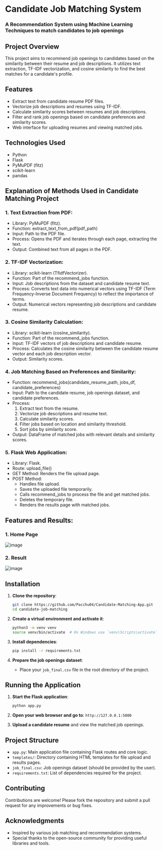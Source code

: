  # Candidate Job Matching System
 ### A Recommendation System using Machine Learning Techniques to match candidates to job openings

## Project Overview

This project aims to recommend job openings to candidates based on the similarity between their resume and job descriptions. It utilizes text extraction, TF-IDF vectorization, and cosine similarity to find the best matches for a candidate's profile.

## Features

- Extract text from candidate resume PDF files.
- Vectorize job descriptions and resumes using TF-IDF.
- Calculate similarity scores between resumes and job descriptions.
- Filter and rank job openings based on candidate preferences and similarity scores.
- Web interface for uploading resumes and viewing matched jobs.

## Technologies Used

- Python
- Flask
- PyMuPDF (fitz)
- scikit-learn
- pandas

## Explanation of Methods Used in Candidate Matching Project

### 1. Text Extraction from PDF:

* Library: PyMuPDF (fitz).
* Function: extract_text_from_pdf(pdf_path)
 * Input: Path to the PDF file.
 * Process: Opens the PDF and iterates through each page, extracting the text.
 * Output: Combined text from all pages in the PDF.

### 2. TF-IDF Vectorization:

* Library: scikit-learn (TfidfVectorizer).
* Function: Part of the recommend_jobs function.
* Input: Job descriptions from the dataset and candidate resume text.
* Process: Converts text data into numerical vectors using TF-IDF (Term Frequency-Inverse Document Frequency) to reflect the importance of terms.
* Output: Numerical vectors representing job descriptions and candidate resume.

### 3. Cosine Similarity Calculation:

* Library: scikit-learn (cosine_similarity).
* Function: Part of the recommend_jobs function.
* Input: TF-IDF vectors of job descriptions and candidate resume.
* Process: Calculates the cosine similarity between the candidate resume vector and each job description vector.
* Output: Similarity scores.

### 4. Job Matching Based on Preferences and Similarity:

* Function: recommend_jobs(candidate_resume_path, jobs_df, candidate_preferences)
* Input: Path to the candidate resume, job openings dataset, and candidate preferences.
* Process:
   1. Extract text from the resume.
   2. Vectorize job descriptions and resume text.
   3. Calculate similarity scores.
   4. Filter jobs based on location and similarity threshold.
   5. Sort jobs by similarity score.
* Output: DataFrame of matched jobs with relevant details and similarity scores.

### 5. Flask Web Application:

* Library: Flask.
* Route: upload_file()
* GET Method: Renders the file upload page.
* POST Method:
   - Handles file upload.
   - Saves the uploaded file temporarily.
   - Calls recommend_jobs to process the file and get matched jobs.
   - Deletes the temporary file.
   - Renders the results page with matched jobs.

## Features and Results:

### 1. Home Page
![image](https://github.com/Pacchu04/Candidate-Matching-App/assets/92878457/3f1ed005-d623-458c-b823-ef29a169a4da)

### 2. Result 
![image](https://github.com/Pacchu04/Candidate-Matching-App/assets/92878457/7cccd2d8-76d9-4438-b86e-db91aa5c3a16)


## Installation

1. **Clone the repository**:
    ```bash
    git clone https://github.com/Pacchu04/Candidate-Matching-App.git
    cd candidate-job-matching
    ```

2. **Create a virtual environment and activate it**:
    ```bash
    python3 -m venv venv
    source venv/bin/activate  # On Windows use `venv\Scripts\activate`
    ```

3. **Install dependencies**:
    ```bash
    pip install -r requirements.txt
    ```

4. **Prepare the job openings dataset**:
    - Place your `job_final.csv` file in the root directory of the project.

## Running the Application

1. **Start the Flask application**:
    ```bash
    python app.py
    ```

2. **Open your web browser and go to**: `http://127.0.0.1:5000`

3. **Upload a candidate resume** and view the matched job openings.

## Project Structure

- `app.py`: Main application file containing Flask routes and core logic.
- `templates/`: Directory containing HTML templates for file upload and results pages.
- `job_final.csv`: Job openings dataset (should be provided by the user).
- `requirements.txt`: List of dependencies required for the project.

## Contributing

Contributions are welcome! Please fork the repository and submit a pull request for any improvements or bug fixes.

## Acknowledgments

- Inspired by various job matching and recommendation systems.
- Special thanks to the open-source community for providing useful libraries and tools.


